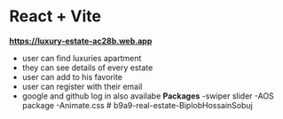 # React + Vite
**https://luxury-estate-ac28b.web.app**
- user can find luxuries apartment
- they can see details of every estate
- user can add to his favorite
- user can register with their email
- google and github log in also availabe
**Packages**
  -swiper slider
  -AOS package
  -Animate.css
#   b 9 a 9 - r e a l - e s t a t e - B i p l o b H o s s a i n S o b u j 

  
 
 
